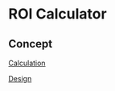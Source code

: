 # ROI Calculator  

## Concept  

[Calculation](https://docs.google.com/spreadsheets/d/1Y283vCrcMfkSqc0O004CxFl8Pd_haR2C/edit?usp=sharing&ouid=111059009534619459354&rtpof=true&sd=true)  

[Design](https://drive.google.com/file/d/18zCmcBQS_OaO5Zw0WBO2Z_FlRIyZIZfj/view?usp=sharing)

